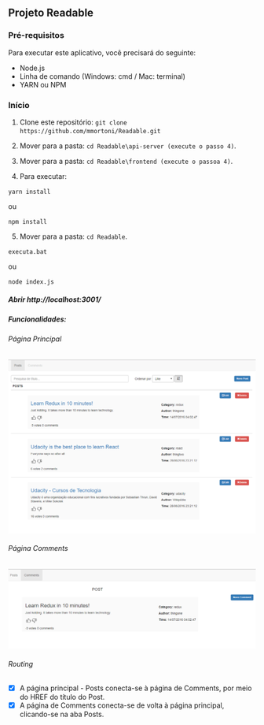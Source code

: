 ## Projeto Readable

### Pré-requisitos

Para executar este aplicativo, você precisará do seguinte:

* Node.js
* Linha de comando (Windows: cmd / Mac: terminal)
* YARN ou NPM

### Início

1. Clone este repositório: `git clone https://github.com/mmortoni/Readable.git`
2. Mover para a pasta: `cd Readable\api-server (execute o passo 4)`.<br />
3. Mover para a pasta: `cd Readable\frontend (execute o passoa 4)`.<br />

4. Para executar:

```
yarn install
```
ou
```
npm install
```

5. Mover para a pasta: `cd Readable`.<br />
```
executa.bat
```
ou 

```
node index.js
```

##### Abrir  http://localhost:3001/

##### Funcionalidades:

###### Página Principal

![POSTS](public/posts.png?raw=true "CRUD de POSTS")

###### Página Comments

![COMMENTS](public/comments.png?raw=true "CRUD de COMMENTS")

###### Routing      
- [x] A página principal - Posts conecta-se à página de Comments, por meio do HREF do título do Post.
- [x] A página de Comments conecta-se de volta à página principal, clicando-se na aba Posts.
